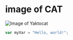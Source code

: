 # image of CAT
![Image of Yaktocat](https://octodex.github.com/images/yaktocat.png)
``` javascript
var myVar = "Hello, world!";
```
